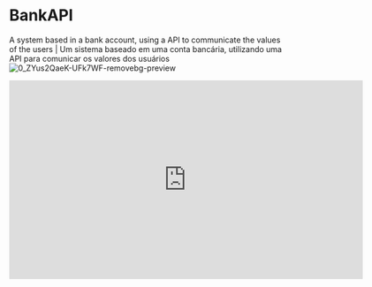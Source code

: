 # BankAPI
A system based in a bank account, using a API to communicate the values of the users | Um sistema baseado em uma conta bancária, utilizando uma API para comunicar os valores dos usuários
![0_ZYus2QaeK-UFk7WF-removebg-preview](https://github.com/Macedopy/BankAPI/assets/108029211/ece1919d-d1cc-4c9d-888f-2145efcd37f5)
<div>
  <iframe title="vimeo-player" src="https://player.vimeo.com/video/918719944?h=d7796a9f16" width="640" height="360" frameborder="0"    allowfullscreen></iframe>
</div>

